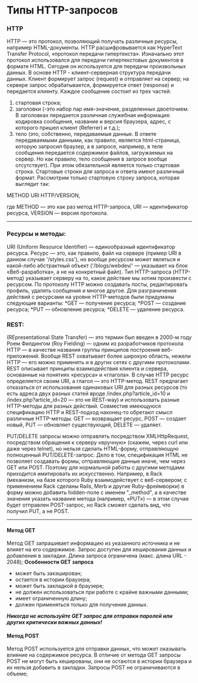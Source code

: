 # Типы HTTP-запросов

### HTTP

HTTP — это протокол, позволяющий получать различные ресурсы, например HTML-документы.
HTTP расшифровывается как HyperText Transfer Protocol, «протокол передачи гипертекста». Изначально этот протокол использовался для передачи гипертекстовых документов в формате HTML. Сегодня он используется для передачи произвольных данных.
В основе HTTP - клиент-серверная структура передачи данных․ Клиент формирует запрос (request) и отправляет на сервер; на сервере запрос обрабатывается, формируется ответ (response) и передается клиенту.
Каждое сообщение состоит из трех частей:
1. стартовая строка;
2. заголовки (-это набор пар имя-значение, разделенных двоеточием. В заголовках передается различная служебная информация: кодировка сообщения, название и версия браузера, адрес, с которого пришел клиент (Referrer) и т.д.);
3. тело (это, собственно, передаваемые данные. В ответе передаваемыми данными, как правило, является html-страница, которую запросил браузер, а в запросе, например, в теле сообщения передается содержимое файлов, загружаемых на сервер. Но как правило, тело сообщения в запросе вообще отсутствует).
При этом обязательной является только стартовая строка. Стартовые строки для запроса и ответа имеют различный формат. Рассмотрим только стартовую строку запроса, которая выглядит так:

METHOD URI HTTP/VERSION,

где METHOD — это как раз метод HTTP-запроса, URI — идентификатор ресурса, VERSION — версия протокола.

____
### Ресурсы и методы:
URI (Uniform Resource Identifier) — единообразный идентификатор ресурса. Ресурс — это, как правило, файл на сервере (пример URI в данном случае '/styles.css'), но вообще ресурсом может являться и какой-либо абстрактный объект ('/blogs/webdev/' — указывает на блок «Веб-разработка», а не на конкретный файл). Тип HTTP-запроса (HTTP-метод) указывает серверу на то, какое действие мы хотим произвести с ресурсом. По протоколу HTTP можно создавать посты, редактировать профиль, удалять сообщения и многое другое.
Для разграничения действий с ресурсами на уровне HTTP-методов были придуманы следующие варианты:
*GET — получение ресурса;
*POST — создание ресурса;
*PUT — обновление ресурса;
*DELETE — удаление ресурса.

### REST:
(REpresentational State Transfer) — это термин был введен в 2000-м году Роем Филдингом (Roy Fielding) — одним из разработчиков протокола HTTP — в качестве названия группы принципов построения веб-приложений. Вообще REST охватывает более широкую область, нежели HTTP — его можно применять и в других сетях с другими протоколами. REST описывает принципы взаимодействия клиента и сервера, основанные на понятиях «ресурса» и «глагола». В случае HTTP ресурс определяется своим URI, а глагол — это HTTP-метод. REST предлагает отказаться от использования одинаковых URI для разных ресурсов (то есть адреса двух разных статей вроде /index.php?article_id=10 и /index.php?article_id=20 — это не REST-way) и использовать разные HTTP-методы для разных действий. Cовместив имеющуюся спецификацию HTTP и REST-подход наконец-то обретают смысл различные HTTP-методы. GET — возвращает ресурс, POST — создает новый, PUT — обновляет существующий, DELETE — удаляет.

PUT/DELETE запросы можно отправлять посредством XMLHttpRequest, посредством обращения к серверу «вручную» (скажем, через curl или даже через telnet), но нельзя сделать HTML-форму, отправляющую полноценный PUT/DELETE-запрос. Дело в том, спецификация HTML не позволяет создавать формы, отправляющие данные иначе, чем через GET или POST. Поэтому для нормальной работы с другими методами приходится имитировать их искусственно. Например, в Rack (механизм, на базе которого Ruby взаимодействует с веб-сервером; с применением Rack сделаны Rails, Merb и другие Ruby-фреймворки) в форму можно добавить hidden-поле с именем "_method", а в качестве значения указать название метода (например, «PUT») — в этом случае будет отправлен POST-запрос, но Rack сможет сделать вид, что получил PUT, а не POST.
____

#### Метод GET
Метод GET запрашивает информацию из указанного источника и не влияет на его содержимое. Запрос доступен для кеширования данных и добавления в закладки. Длина запроса ограничена (макс. длина URL - 2048);
**Особенности GET запроса**
+ может быть закэширован;
+ остается в истории браузера;
+ может быть закладкой в браузере;
+ не должен использоваться при работе с крайне важными данными;
+ имеет ограниченную длину;
+ должен применяться только для получения данных.

***Никогда не используйте GET запрос для отправки паролей или других критически важных данных!***
#### Метод POST
Метод POST используется для отправки данных, что может оказывать влияние на содержимое ресурса. В отличие от метода GET запросы POST не могут быть кешированы, они не остаются в истории браузера и их нельзя добавить в закладки. Запросы POST не ограничиваются в объеме;

